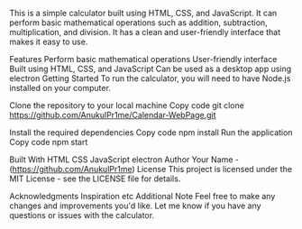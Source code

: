 This is a simple calculator built using HTML, CSS, and JavaScript. It can perform basic mathematical operations such as addition, subtraction, multiplication, and division. It has a clean and user-friendly interface that makes it easy to use.

Features
Perform basic mathematical operations
User-friendly interface
Built using HTML, CSS, and JavaScript
Can be used as a desktop app using electron
Getting Started
To run the calculator, you will need to have Node.js installed on your computer.

Clone the repository to your local machine
Copy code
git clone https://github.com/AnukulPr1me/Calendar-WebPage.git

Install the required dependencies
Copy code
npm install
Run the application
Copy code
npm start

Built With
HTML
CSS
JavaScript
electron
Author
Your Name - (https://github.com/AnukulPr1me)
License
This project is licensed under the MIT License - see the LICENSE file for details.

Acknowledgments
Inspiration
etc
Additional Note
Feel free to make any changes and improvements you'd like. Let me know if you have any questions or issues with the calculator.
